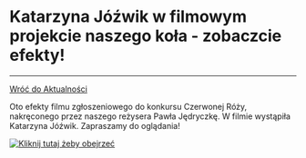 # Katarzyna Jóźwik w filmowym projekcie naszego koła - zobaczcie efekty!
---

[Wróć do Aktualności](../news.html)

Oto efekty filmu zgłoszeniowego do konkursu Czerwonej Róży, nakręconego przez naszego reżysera Pawła Jędryczkę. W filmie wystąpiła Katarzyna Jóźwik. Zapraszamy do oglądania!

[![Kliknij tutaj żeby obejrzeć](https://img.youtube.com/vi/YfcJdWnh05k/0.jpg)](https://youtu.be/YfcJdWnh05k?si=qFuwSBKjURlWp0rH)